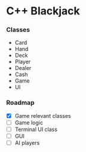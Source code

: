 # C++ Blackjack

### Classes
 - Card
 - Hand
 - Deck
 - Player
 - Dealer
 - Cash
 - Game
 - UI


### Roadmap

- [x] Game relevant classes
- [ ] Game logic
- [ ] Terminal UI class
- [ ] GUI
- [ ] AI players
